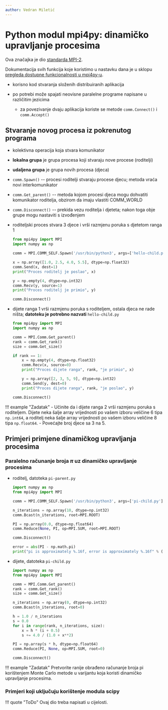 ```yaml
---
author: Vedran Miletić
---
```


# Python modul mpi4py: dinamičko upravljanje procesima

Ova značajka je dio [standarda MPI-2](https://www.mpi-forum.org/docs/mpi-2.0/mpi-20-html/mpi2-report.html).

Dokumentacija svih funkcija koje koristimo u nastavku dana je u sklopu [pregleda dostupne funkcionalnosti u mpi4py-u](https://mpi4py.readthedocs.io/en/stable/overview.html).

- korisno kod stvaranja složenih distribuiranih aplikacija
- po potrebi može spajati neovisne paralelne programe napisane u različitim jezicima

    - za povezivanje dvaju aplikacija koriste se metode `comm.Connect()` i `comm.Accept()`

## Stvaranje novog procesa iz pokrenutog programa

- kolektivna operacija koja stvara komunikator
- **lokalna grupa** je grupa procesa koji stvaraju nove procese (roditelji)
- **udaljena grupa** je grupa novih procesa (djeca)
- `comm.Spawn()` -- procesi roditelji stvaraju procese djecu; metoda vraća novi interkomunikator
- `comm.Get_parent()` -- metoda kojom procesi djeca mogu dohvatiti komunikator roditelja, obzirom da imaju vlastiti COMM_WORLD
- `comm.Disconnect()` -- prekida vezu roditelja i djeteta; nakon toga obje grupe mogu nastaviti s izvođenjem

- roditeljski proces stvara 3 djece i vrši razmjenu poruka s djetetom ranga 1

    ``` python
    from mpi4py import MPI
    import numpy as np

    comm = MPI.COMM_SELF.Spawn('/usr/bin/python3', args=['hello-child.py'], maxprocs=3)

    x = np.array([1.0, 2.5, 4.0, 5.5], dtype=np.float32)
    comm.Send(x, dest=1)
    print("Proces roditelj je poslao", x)

    y = np.empty(4, dtype=np.int32)
    comm.Recv(y, source=1)
    print("Proces roditelj je primio", y)

    comm.Disconnect()
    ```

- dijete ranga 1 vrši razmjenu poruka s roditeljem, ostala djeca ne rade ništa; **datoteku je potrebno nazvati** `hello-child.py`

    ``` python
    from mpi4py import MPI
    import numpy as np

    comm = MPI.Comm.Get_parent()
    rank = comm.Get_rank()
    size = comm.Get_size()

    if rank == 1:
        x = np.empty(4, dtype=np.float32)
        comm.Recv(x, source=0)
        print("Proces dijete ranga", rank, "je primio", x)

        y = np.array([2, 3, 5, 9], dtype=np.int32)
        comm.Send(y, dest=0)
        print("Proces dijete ranga", rank, "je poslao", y)

    comm.Disconnect()
    ```

!!! example "Zadatak"
    - Učinite da i dijete ranga 2 vrši razmjenu poruka s roditeljem. Dijete neka šalje array vrijednosti po vašem izboru veličine 6 tipa `np.int64`, a roditelj neka šalje array vrijednosti po vašem izboru veličine 8 tipa `np.float64`.
    - Povećajte broj djece sa 3 na 5.

## Primjeri primjene dinamičkog upravljanja procesima

### Paralelno računanje broja $\pi$ uz dinamičko upravljanje procesima

- roditelj, datoteka `pi-parent.py`

    ``` python
    import numpy as np
    from mpi4py import MPI

    comm = MPI.COMM_SELF.Spawn('/usr/bin/python3', args=['pi-child.py'], maxprocs=5)

    n_iterations = np.array(10, dtype=np.int32)
    comm.Bcast(n_iterations, root=MPI.ROOT)

    PI = np.array(0.0, dtype=np.float64)
    comm.Reduce(None, PI, op=MPI.SUM, root=MPI.ROOT)

    comm.Disconnect()

    error = abs(PI - np.math.pi)
    print("pi is approximately %.16f, error is approximately %.16f" % (PI, error))
    ```

- dijete, datoteka `pi-child.py`

    ``` python
    import numpy as np
    from mpi4py import MPI

    comm = MPI.Comm.Get_parent()
    rank = comm.Get_rank()
    size = comm.Get_size()

    n_iterations = np.array(0, dtype=np.int32)
    comm.Bcast(n_iterations, root=0)

    h = 1.0 / n_iterations
    s = 0.0
    for i in range(rank, n_iterations, size):
        x = h * (i + 0.5)
        s += 4.0 / (1.0 + x**2)

    PI = np.array(s * h, dtype=np.float64)
    comm.Reduce(PI, None, op=MPI.SUM, root=0)

    comm.Disconnect()
    ```

!!! example "Zadatak"
    Pretvorite ranije obrađeno računanje broja pi korištenjem Monte Carlo metode u varijantu koja koristi dinamičko upravljanje procesima.

### Primjeri koji uključuju korištenje modula scipy

!!! quote "ToDo"
    Ovaj dio treba napisati u cijelosti.

